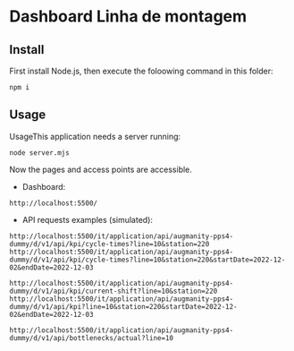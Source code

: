 # Dashboard Linha de montagem


## Install
First install Node.js, then execute the foloowing command in this folder:
```
npm i
```
## Usage


UsageThis application needs a server running:
```
node server.mjs
```

Now the pages and access points are accessible.

* Dashboard:
```
http://localhost:5500/
```

* API requests examples (simulated):
```
http://localhost:5500/it/application/api/augmanity-pps4-dummy/d/v1/api/kpi/cycle-times?line=10&station=220
http://localhost:5500/it/application/api/augmanity-pps4-dummy/d/v1/api/kpi/cycle-times?line=10&station=220&startDate=2022-12-02&endDate=2022-12-03

http://localhost:5500/it/application/api/augmanity-pps4-dummy/d/v1/api/kpi/current-shift?line=10&station=220
http://localhost:5500/it/application/api/augmanity-pps4-dummy/d/v1/api/kpi?line=10&station=220&startDate=2022-12-02&endDate=2022-12-03

http://localhost:5500/it/application/api/augmanity-pps4-dummy/d/v1/api/bottlenecks/actual?line=10

```

